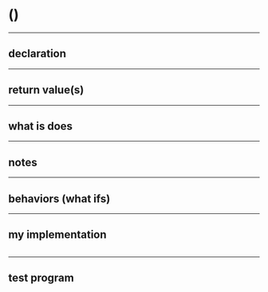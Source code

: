 # ()

---

## declaration

---

## return value(s)

---

## what is does

---

## notes

---

## behaviors (what ifs)

---

## my implementation

```c

```
---

## test program

```c

```
